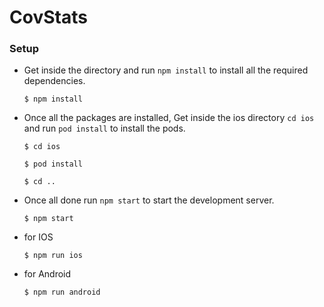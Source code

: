# CovStats

### Setup
- Get inside the directory and run `npm install` to install all the required dependencies.
  ```
  $ npm install
  ```
- Once all the packages are installed, Get inside the ios directory `cd ios` and run `pod install` to install the pods.
  ```
  $ cd ios
  ```  
  ```
  $ pod install
  ```  
  ```
  $ cd ..
  ```  
  
- Once all done run `npm start` to start the development server.
  ```
  $ npm start
  ```
  
- for IOS 
  ```
  $ npm run ios 
  ```  
- for Android  
  ```
  $ npm run android
  ```  
